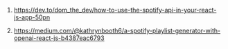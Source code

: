 1. https://dev.to/dom_the_dev/how-to-use-the-spotify-api-in-your-react-js-app-50pn

2. https://medium.com/@kathrynbooth6/a-spotify-playlist-generator-with-openai-react-js-b4387eac6793